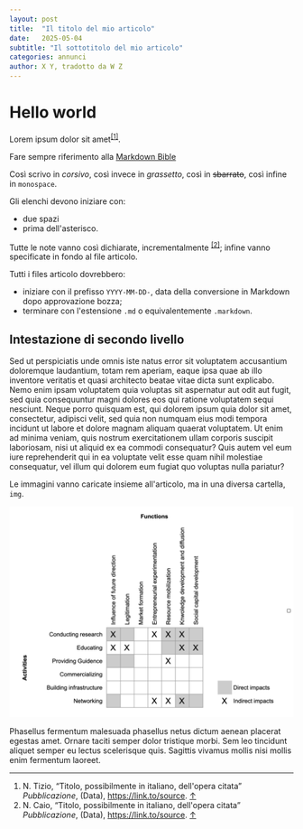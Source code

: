 ```yaml
---
layout: post
title:  "Il titolo del mio articolo"
date:   2025-05-04
subtitle: "Il sottotitolo del mio articolo"
categories: annunci
author: X Y, tradotto da W Z
---
```


# Hello world

Lorem ipsum dolor sit amet<sup>[\[1\]](#footnote-1)</sup>.

Fare sempre riferimento alla [Markdown Bible](https://www.markdownguide.org/basic-syntax/)

Così scrivo in _corsivo_, così invece in *grassetto*, così in ~~sbarrato~~, così infine in `monospace`.

Gli elenchi devono iniziare con:
  * due spazi
  * prima dell'asterisco.

Tutte le note vanno così dichiarate, incrementalmente <sup>[\[2\]](#footnote-2)</sup>; infine vanno specificate in fondo al file articolo.

Tutti i files articolo dovrebbero:
  * iniziare con il prefisso `YYYY-MM-DD-`, data della conversione in Markdown dopo approvazione bozza;
  * terminare con l'estensione `.md` o equivalentemente `.markdown`.


## Intestazione di secondo livello

Sed ut perspiciatis unde omnis iste natus error sit voluptatem accusantium doloremque laudantium, totam rem aperiam, eaque ipsa quae ab illo inventore veritatis et quasi architecto beatae vitae dicta sunt explicabo. Nemo enim ipsam voluptatem quia voluptas sit aspernatur aut odit aut fugit, sed quia consequuntur magni dolores eos qui ratione voluptatem sequi nesciunt. Neque porro quisquam est, qui dolorem ipsum quia dolor sit amet, consectetur, adipisci velit, sed quia non numquam eius modi tempora incidunt ut labore et dolore magnam aliquam quaerat voluptatem. Ut enim ad minima veniam, quis nostrum exercitationem ullam corporis suscipit laboriosam, nisi ut aliquid ex ea commodi consequatur? Quis autem vel eum iure reprehenderit qui in ea voluptate velit esse quam nihil molestiae consequatur, vel illum qui dolorem eum fugiat quo voluptas nulla pariatur?

Le immagini vanno caricate insieme all'articolo, ma in una diversa cartella, `img`.

<img src="/img/framework.png" alt="drawing" style="max-width:100%"/>

Phasellus fermentum malesuada phasellus netus dictum aenean placerat egestas amet. Ornare taciti semper dolor tristique morbi. Sem leo tincidunt aliquet semper eu lectus scelerisque quis. Sagittis vivamus mollis nisi mollis enim fermentum laoreet.

____

1. N. Tizio, “Titolo, possibilmente in italiano, dell'opera citata” _Pubblicazione_, (Data), <https://link.to/source>. [↑](#footnote-ref-1)
2. N. Caio, “Titolo, possibilmente in italiano, dell'opera citata” _Pubblicazione_, (Data), <https://link.to/source>. [↑](#footnote-ref-2)

